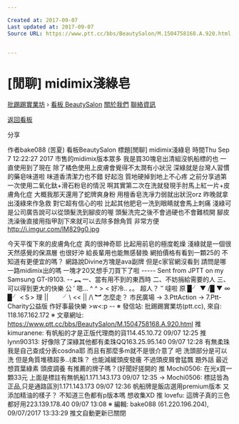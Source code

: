 ```yaml
---

Created at: 2017-09-07
Last updated at: 2017-09-07
Source URL: https://www.ptt.cc/bbs/BeautySalon/M.1504758168.A.920.html


---
```


# [閒聊] midimix淺綠皂


[批踢踢實業坊](https://www.ptt.cc/) › [看板 BeautySalon](https://www.ptt.cc/bbs/BeautySalon/index.html) [關於我們](https://www.ptt.cc/about.html) [聯絡資訊](https://www.ptt.cc/contact.html)

[返回看板](https://www.ptt.cc/bbs/BeautySalon/index.html)

分享

作者bake088 (苦夏)
看板BeautySalon
標題\[閒聊\] midimix淺綠皂
時間Thu Sep 7 12:22:27 2017
市售的midimix版本眾多 我是買30塊皂出清組沒帆船標的也 一直使用到了現在 除了橘色使用上皮膚會覺得不太潤有小狀況 深綠就是台灣人習慣的藥皂味道啦 味道香清潔力也不錯 好起泡 質地硬掉到地上不心疼 之前分享過第一次使用二氧化鈦+滑石粉皂的情況 啊其實第二次在洗就發現手肘馬上紅一片+皮膚角化症 大概我那天還用了蛇牌爽身粉 用檀香皂洗凈力弱就出狀況orz 昨晚就拿出淺綠來作急救 對它超有信心的啦 比起其他肥皂一洗到眼睛就會馬上刺痛 淺綠可是公司廣告說可以從頭髮洗到腳皮的喔 頭髮洗完之後不會過硬也不會難梳開 腳皮洗澡後直接用指甲刮下來就可以去除多餘角質 非常方便 <http://i.imgur.com/lM829g0.jpg>

今天平復下來的皮膚角化症 真的很神奇耶 比起用前皂的極度乾燥 淺綠就是一個很天然感覺的保濕層 也很好沖 給長輩用也能無感替換 網拍價格有看到一顆25的 不知道有更便宜的嗎？ 網路說Divine方塊是ava副牌 但是c家官網沒看到 請問是哪一路midimix出的嗎 一塊才20又想手刀買下了啦 ----- Sent from JPTT on my Samsung GT-I9103. -- ︻ 一、當有用不到的東西時 二、不妨捐給需要的人 三、可以得到更大的快樂 公 ′ 嗯... ^ ^ \> < 好冷.. 。。 超人？ ‵′ 噠啦 原 █╯ ▼ /█ ▼ ∞ █╯ <Ｓ\> 理 ||　　 ╯\\ << || /\\ ︼ 怎麼走？ 市民廣場 → 3.PttAction → 7.Ptt-Charity公益版 作好事最快樂 \>w<:p -- ※ 發信站: 批踢踢實業坊(ptt.cc), 來自: 118.167.162.172 ※ 文章網址: <https://www.ptt.cc/bbs/BeautySalon/M.1504758168.A.920.html>
推 kimuranene: 有帆船的才是正版代理商的貨114.45.10.72 09/07 12:25
推 lynn90313: 好像除了深綠其他都有柔珠QQ163.25.95.140 09/07 12:28
有無柔珠我是自己查成分表cosdna耶 而且有那麼多m就不是很介意了 吧 洗頭部分是可以洗 但是角質堆積超多..(柔珠？ 也能減緩頭皮發癢 不過頭皮屑會猛飄 題外話 最近想買葉綠素 頭皮調養 有推薦的牌子嗎？(好聞好搓開的
推 Mochi0506: 在光x買一顆33元 上面是標註有無帆船1.171.143.173 09/07 12:35
→ Mochi0506: 標誌皆為正品,只是通路區別1.171.143.173 09/07 12:36
帆船牌是飯店選用premium版本 又添加精油的樣子？ 不知道三色都有p版本嗎 想收集XD
推 lovefu: 這牌子真的三色都好用223.139.178.40 09/07 13:08
※ 編輯: bake088 (61.220.196.204), 09/07/2017 13:33:29
推文自動更新已關閉

